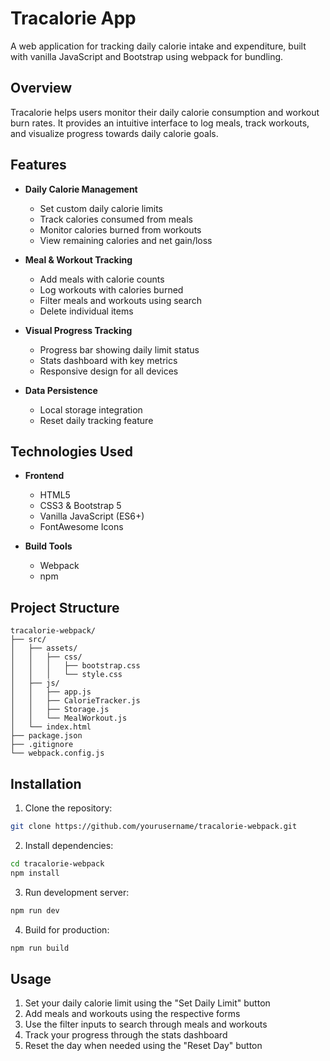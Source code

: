 # Tracalorie App

A web application for tracking daily calorie intake and expenditure, built with vanilla JavaScript and Bootstrap using webpack for bundling.

## Overview

Tracalorie helps users monitor their daily calorie consumption and workout burn rates. It provides an intuitive interface to log meals, track workouts, and visualize progress towards daily calorie goals.

## Features

- **Daily Calorie Management**

  - Set custom daily calorie limits
  - Track calories consumed from meals
  - Monitor calories burned from workouts
  - View remaining calories and net gain/loss

- **Meal & Workout Tracking**

  - Add meals with calorie counts
  - Log workouts with calories burned
  - Filter meals and workouts using search
  - Delete individual items

- **Visual Progress Tracking**

  - Progress bar showing daily limit status
  - Stats dashboard with key metrics
  - Responsive design for all devices

- **Data Persistence**

  - Local storage integration
  - Reset daily tracking feature

## Technologies Used

- **Frontend**

  - HTML5
  - CSS3 & Bootstrap 5
  - Vanilla JavaScript (ES6+)
  - FontAwesome Icons

- **Build Tools**
  - Webpack
  - npm

## Project Structure

```
tracalorie-webpack/
├── src/
│   ├── assets/
│   │   ├── css/
│   │   │   ├── bootstrap.css
│   │   │   └── style.css
│   ├── js/
│   │   ├── app.js
│   │   ├── CalorieTracker.js
│   │   ├── Storage.js
│   │   └── MealWorkout.js
│   └── index.html
├── package.json
├── .gitignore
└── webpack.config.js
```

## Installation

1. Clone the repository:

```bash
git clone https://github.com/yourusername/tracalorie-webpack.git
```

2. Install dependencies:

```bash
cd tracalorie-webpack
npm install
```

3. Run development server:

```bash
npm run dev
```

4. Build for production:

```bash
npm run build
```

## Usage

1. Set your daily calorie limit using the "Set Daily Limit" button
2. Add meals and workouts using the respective forms
3. Use the filter inputs to search through meals and workouts
4. Track your progress through the stats dashboard
5. Reset the day when needed using the "Reset Day" button
